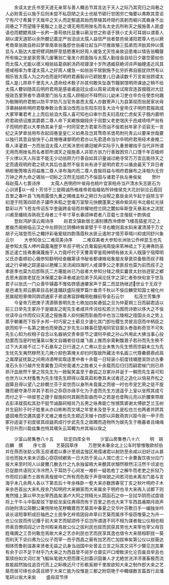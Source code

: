 <!-- { "loadSidebar": true } -->
　　余读太史氏书至天道无亲常与善人輙击节其言达于天人之际乃其究归之闾巷之人必附青云以施于后则未尝不私窃陋之夫士也砥节砺行甘困穷亡悔要以弗欺其意讵宁有尺寸希冀于天哉卒之天乆而定郁遏其始而厚植其终隠约其躬而崛兴其裔身不出闾巷之下而望隆乎冕黻之上是之谓无用而用挫名而名太史氏所称天之报施善人匪虚语也而鳃鳃焉挟一长矜一善苟依托显重以蕲没世之称语于狭小丈夫可耳胡以谓善人胡以谓天道耶以余所覩记嘉定严翁洎谈太孺人益信严翁者婺邑侯浦阳君尊人也以厥考南臯翁故自称曰梦臯南臯翁蚤卽世翁甫壮起当戸尽推故殖三孤弟而淬励其仲以儒显与人豁达大度把臂洞肺肝至慈愍惠利好周人缓急尤天性亲故迫患难以情告翁輙罄所有输之坐是家旁落几废箸翁亡毫发介颜面独与太孺人勤垅亩自给日夕屡空晏如也而太孺人尤能以德义相翁姑葛病躬汤药视寝溲十岁所遇臧获絶诃谇声妯娌逺近风其德咸相率为孝谨太孺人之好周人缓急一如翁翁平居鋭施予比穷折弗自振犹欣然有以相乐皆太孺人为之内也而是时明府君甫髫丱已颖脱羣儿日诵读数千万言矣翁顾谓太孺人是儿昻昻千里先大人遗命经术敎子孙其何敢失坠亟节饘粥馆明师课迪之稍不给太孺人簪钏随其后明府君用是感奋甫逾冠业成以周易试南省试南宫连首掇旣对大廷授政百里贺者牛酒填里门翁与太孺人顾相对不释然曰儿幼未习吏仓卒负任使柰何趣为敎赐明府君勉以防平字防凡当官务甚悉太孺人亦数寄声儿为县第视而翁居家状毋浮慕赫赫称明府君敬奉敎治青溪治改而治东阳东阳复大治今皇帝戊子明府君报政成大冢宰署君考上上而后翁洎大孺人喜可知也曰审尔吾夫妇高枕亡虑矣天子旣内嘉明府君政绩诏推其爵爵二尊人命下吴鄕族姻娅庆于闾婺父老吏氓庆于邑咸啧啧严翁有子而明府君以大孝扬其亲于是一时同官吏方君辈币而诣不佞若翁年家子讵容无一言纪之夫梦臯翁用布衣起闾巷皇皇仁义如弗及岂其骛奇吊诡苟附托靑云以要来世哉要以独行其意自愉快于心其惓惓课督明府君亦以先君遗命当尔卒明府君用经术奋推二尊人泽灌漑一方而翁洎太孺人烂焉沐恩纶袭冠帔声实际乎九重景曜烛乎当代非所谓无用而用挫名而名者耶所谓天之报施善人非耶方翁力行善致困穷八口馑千年百楹烬于火律以天人际宜不能无少动翁顾力行善自如其识量诚过絶寻常万万宜迄能待天之定而遹观明府君之硕大其后也虽然不佞言尚有进于是明府君方以循良最天下异日者柄枢衡筦喉舌将益推二尊人泽布海内而二尊人食报将益与明府君展布之泽相为无穷万钟之养九命之锡翁一切眎之汉然无加损乃不佞固与诸君子执左券俟矣
　　贺叶母赵孺人七袠诗序
　　太孺人邑明府叶侯母也桃叶宜家柏舟当戸清水矢志匪石为心训贤以一经卜芳邻于三徙精诚所格维帝若临福佑所钟维侯克大花封驯洽云霞回百里之春叶县飞鳬雨露借九重之赐维孟秋之朔日为设帨之嘉辰金风乍起于庭除玉宇初澄于院落四郊赤子讙呼禾稻之登塲万室黎元快覩蓬莱之锡命紫凤衔书北极虹光挟婺彩以齐飞苍龙传诏东华奎画跨金垣而并耀地控兰阴之麓如阜斯登天悬瀫水之流犹川甫至蟠桃洊熟祝王母者三千年寸草长春颂神君者八百载七言偕赋十韵俱成
　　登赵鸿胪溪云阁诗序
　　赵君文镇新居北浦别搆西泠缥缈飞楼高插星河之上嵳峩杰阁俯临云汉之中左顾则兰阴横峙耸翠壁于千寻右瞻则瀫水斜来濯清漪于万丈胡子元瑞登而乐之輙抒彩毫爰赋四韵落霞秋水匪云逺附才情芳草晴川抑或同舒兴象云尔
　　大参知张公二难双美诗序
　　二难双美者大参知长洲张公乔梓昆玉也先是参知太孺人呻吟霜露淹歴岁年叔子明父氏匍匐庭闱周旋床笫神祗上下无祷弗防巫医近逺亡技弗奏痛蔑施于人力竟吁代于天曹真宰鉴观神明有赫太夫人旣康宁宿障明父氏亦委顺初心俄参知繇明经奋巍第读书秘省都谏掖垣象服龙章褒崇备极而叔子精诚之行卓絶之踪遂益以艳耀三吴流闻四海时人咸谓季公之孝匪叔也莫为前而叔子之孝匪季也莫为后卽陈氏二方蔑能尚已乃兹者大参知分辖之境实曩昔太封翁逰宦之鄕去思未遐故老犹在沐保厘之新泽者咸追恺弟于风闻沦抚字之深仁者弥快旬宣于世及君子以张氏一门众善毕辏葢不惟佑啓感通肇家声于莫二而显扬继述世业于无双于是邑诸生郑云鹏辈目击躬逢踊跃盛际搜罗篇什垂贲千秋以不佞应麟受知国士被化州民属赋短章俾同舆颂通家子弟谊弗容辞輙用秕糠前导金石云尔
　　松茂兰芳集序
　　今皇帝万厯庚子清源蔡景明先生七秩加四矣悬弧之旦为仲夏朔三日而嗣君适以前三日举先生冢孙于是姻友之昵先生者咸共传诧绘松若兰为图而诗歌以侈大之不佞伏读卒业作而叹曰天道之报施善人抑何婉而彰曲而中也当江陵相之擅国炎炎之势上蒸乎朝署而下铄乎乡邦一时巧宦之士蕲旦夕速化其门卽社稷生灵彼且窃而中柄臣之欲而矧乎一名第之微也而癸酉之岁先生以棘事莅楚闱同官目案头巻亟称奇货不可失先生心知为权相子自念以名器纳交贵幸臣节之谓何卒摈之孙山外用此大拂当事心投劾罢而当是时他藩臬以衡文自媚者往往雄飞直上推而余膏剰馥漑子若孙而先生秩不过下大夫禄不过二千石悬车之日行道之人亡弗以志业未售为先生愤而宗嗣未立为先生忧先生夷然穆然无几微介颜色第掩关却扫时取故所藏法书名画三代尊罍彞鼎卣鬲之属摩娑抚翫之间用诗酒琴奕取适里中者十余载一日轻装小舠度钱塘歴吴防访古秦淮石头东行越齐兖青冀鲁卫间穷竟诸方之胜者又十余载而后归归而嗣君候门则已昻昻汗血居然千里之驾先生为一掀髯笑盖至于悬弧之旦冢孙并诞于一朝而先生喜可知也世方以大材蚤售为先生惜先生顾得以葆真茹和巻其未试者还之造化以倍易乔松之遐算且得以望八之龄覩兰芬于奕世而以身所未竟属之而彼一时也市宠乞荣之徒不旋踵而褫夺澌尽并其子若孙之忝窃亦缘手化为子虚而先生方逍遥乎上皇以坐照其成亏而付之乎一吷彼苍之捷于报施抑何其婉而彰曲而中之若是也昔陶元亮以折腰束带故去彭泽就孤松其劲干挺节诚磊砢相肖乃五男之咏弗能亡怅憾箕裘谢太傅欲芝兰玉树并生庭阶于时子姓羣从亦曰彬彬而文靖之年曾未及登乎太上是松也兰也两者并跻其盛固难而交遘其盛不尤难之难也先生颖迈天植十四卽以异数燕宾兴距今政一甲子而冢孙适诞于初度彼其歧嶷夙成行步武先生之故躅而造物所为娱先生于晚暮者且绳绳乎日升而川盈兹集也特其嚆矢云耳輙为弁其端以俟之









　　少室山房集巻八十五
　　钦定四库全书
　　少室山房集巻八十六
　　明　胡应麟　撰
　　序七首
　　艺葵园草序
　　万厯癸未春余北上公车时黎惟敬欧桢伯并在燕而张助父陈玉叔诸君以奏计至胡孟弢区用孺诸君以射防至余咸以旧好过从甚洽也而独大来未识面心窃窃倾鄕焉一日大防于吴山人馆亡虑三十余曹轰饮夜分应门报大来至时同人以疲薾几散去什之九余独留晤大来覩其状頽然穆然汪汪然千顷波也已促膝共语则又泠泠然入于耳防于心间发一难析一疑若庖丁之解牛而老吏之折狱乃作而叹曰豪杰士故有真哉彼中亡所有而色取于声音咲貌之间若河伯未离龙门曷与言海乎未几余两人各以下第去后十年余株卧一壑大来亦数困春官丁亥之秋叶明府子木来余邑首出大来札授余乃知明府大来婣家而大来属余于明府也寻大来再入试都下则嵬然掇上第以甲次出宰西昌矣湛卢大阿之锷精光乆閟函石之中一旦拭华阴而试盘错将上干牛斗中裂犀驳下斮蛟龙奚往弗得而有于百里之邑也大来下车西昌甫期月政声四驰刑清讼简覩公署傍隙地芜秽輙葺而艺葵其中春夏之交华叶芬敷日手一编独坐吟讽长谣短章积成巨轴邑之士民争乞梓焉因自命草曰艺葵而属序不佞窃惟葵之为卉一也公仪拔而传记播于前大来艺而赋颂传于后岂所谓道不同不相为谋者哉公仪相也相师表百僚闾阎之计吾何暇亲焉故公仪之拔利民也拔而民获其劳也大来宰也宰父母百姓塲圃之工吾何敢忽焉故大来之艺亦利民也艺而民享其逸也借令大来居相职拔一葵而利天下讵曰弗为公仪子而宰一邑乎西昌之葵有加艺而亡加拔审矣第公仪以拔葵达相体而鲁削滋甚来贤者无益之讥身当战国中处曾孟立言之际其文词不少槩见岂其果有余于识不足于材乎乃大来之为西昌曾不阅岁仓廪实戸口增敎浃化沦百废具举且也案牍纷如文词烂发飞觚纵笔驰大厯而骤元封葢识固兼人才尤絶世洸洋渟滙畜极而流故能超然独往追百代而上之眎晚近尺寸形骸奚翅千里故欲知大来之制作卽大来之艺葵而居可绎也余孱且陋于大来亡能为役惟是三都之附窃艳于中輙缀数言篇首行且燔笔研以俟大来矣
　　盛母双节序
